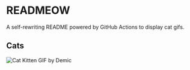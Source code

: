 # READMEOW

A self-rewriting README powered by GitHub Actions to display cat gifs.

## Cats

![Cat Kitten GIF by Demic](https://media1.giphy.com/media/v1.Y2lkPTlhY2QwMmRhN2NmdjdwZmdzb2NhMGNudnBoc3poMW5pZDI5dHZmZXE5ejlybTJvOSZlcD12MV9naWZzX3NlYXJjaCZjdD1n/3oriO0OEd9QIDdllqo/200.gif)
